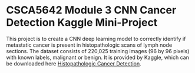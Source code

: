 # CSCA5642 Module 3 CNN Cancer Detection Kaggle Mini-Project

This project is to create a CNN deep learning model to correctly identify if metastatic cancer is present in histopathologic scans of lymph node sections. The dataset consists of 220,025 training images (96 by 96 pixels) with known labels, malignant or benign. It is provided by Kaggle, which can be downloaded here [Histopathologic Cancer Detection](https://www.kaggle.com/c/histopathologic-cancer-detection/overview).
